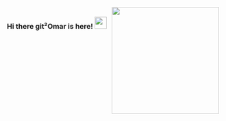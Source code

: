 
<img width="250" align="right" src="https://media0.giphy.com/media/v1.Y2lkPTc5MGI3NjExNTc3ZGF4NGhwZ21wbXlobXY4dzgzMWJ1ZXhqdmVhNzB3dHEyZzFybCZlcD12MV9pbnRlcm5hbF9naWZfYnlfaWQmY3Q9Zw/of43wZ8LZYPGhLeXh7/giphy.webp">

<h3 align="center">
  Hi there  git²Omar is here!
  <img src="https://media.giphy.com/media/hvRJCLFzcasrR4ia7z/giphy.gif" width="28">
</h3>

